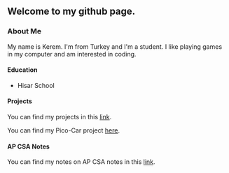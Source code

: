 ## Welcome to my github page.
### About Me
My name is Kerem. I'm from Turkey and I'm a student. I like playing games in my computer and am interested in coding.

#### Education
- Hisar School

#### Projects
You can find my projects in this [link](https://keremdiren1.github.io/projects.html).

You can find my Pico-Car project [here](https://keremdiren1.github.io/projects/picoCar.html).

#### AP CSA Notes
You can find my notes on AP CSA notes in this [link](https://keremdiren1.github.io/csa.html).
